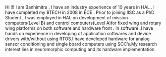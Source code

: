 Hi !!! I am Banhimitra .  I have an industry experience of 10 years in HAL . I have completed my BTECH in 2008 in ECE . Prior to joining IISC as a PhD Student , I was employed in  HAL on development of mission computers(Level B) and control computers(Level A)for fixed wing and rotary wing platforms on both software and hardware front . In software ,I have  hands on experience in developing of application softwares and device drivers with/without using RTOS.I have developed hardware for analog sensor conditioning  and single board computers using SOC’s.My research interest lies in neuromorphic computing and its hardware implementation.
